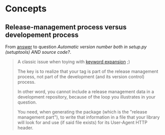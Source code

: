# Concepts

## Release-management process versus developement process

From [answer](https://stackoverflow.com/a/6786823) to question *Automatic version number both in setup.py (setuptools) AND source code?*.

> A classic issue when toying with [keyword expansion]() ;)
> 
> The key is to realize that your tag is part of the release management process, not part of the development (and its version control) process.
> 
> In other word, you cannot include a release management data in a development repository, because of the loop you illustrates in your question.
> 
> You need, when generating the package (which is the "release management part"), to write that information in a file that your library will look for and use (if said file exists) for its User-Agent HTTP header.
